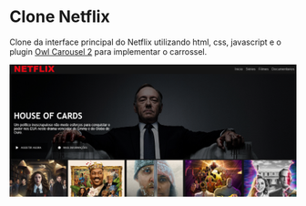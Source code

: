 # Clone Netflix

Clone da interface principal do Netflix utilizando html, css, javascript e o plugin <a href="https://owlcarousel2.github.io/OwlCarousel2/">Owl Carousel 2</a> para implementar o carrossel.

![Print da pagina principal](./img/print.png)